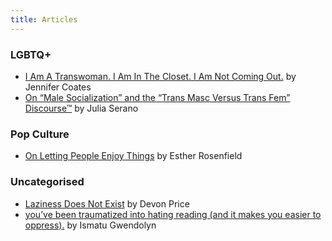 ```yaml
---
title: Articles
---
```


### LGBTQ+
* [I Am A Transwoman. I Am In The Closet. I Am Not Coming Out.](https://medium.com/@jencoates/i-am-a-transwoman-i-am-in-the-closet-i-am-not-coming-out-4c2dd1907e42) by Jennifer Coates
* [On “Male Socialization” and the “Trans Masc Versus Trans Fem” Discourse™](https://juliaserano.substack.com/p/on-male-socialization-and-the-trans) by Julia Serano

### Pop Culture
* [On Letting People Enjoy Things](https://medium.com/@EstherRosenfield/let-people-enjoy-things-12021d00285a) by Esther Rosenfield

### Uncategorised
* [Laziness Does Not Exist](https://medium.com/7fe325749a24/laziness-does-not-exist-3af27e312d01) by Devon Price
* [you’ve been traumatized into hating reading (and it makes you easier to oppress).](https://ismatu.substack.com/p/youve-been-traumatized-into-hating) by Ismatu Gwendolyn